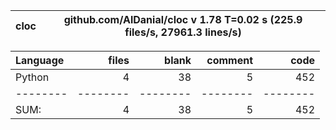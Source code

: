 cloc|github.com/AlDanial/cloc v 1.78  T=0.02 s (225.9 files/s, 27961.3 lines/s)
--- | ---

Language|files|blank|comment|code
:-------|-------:|-------:|-------:|-------:
Python|4|38|5|452
--------|--------|--------|--------|--------
SUM:|4|38|5|452

